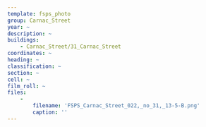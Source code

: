 ```yaml
---
template: fsps_photo
group: Carnac_Street
year: ~
description: ~
buildings:
    - Carnac_Street/31_Carnac_Street
coordinates: ~
heading: ~
classification: ~
section: ~
cell: ~
film_roll: ~
files:
    -
        filename: 'FSPS_Carnac_Street_022,_no_31,_13-5-B.png'
        caption: ''
---
```

